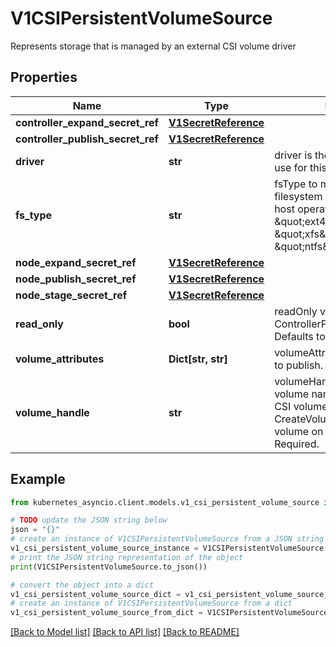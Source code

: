 # V1CSIPersistentVolumeSource

Represents storage that is managed by an external CSI volume driver

## Properties

Name | Type | Description | Notes
------------ | ------------- | ------------- | -------------
**controller_expand_secret_ref** | [**V1SecretReference**](V1SecretReference.md) |  | [optional] 
**controller_publish_secret_ref** | [**V1SecretReference**](V1SecretReference.md) |  | [optional] 
**driver** | **str** | driver is the name of the driver to use for this volume. Required. | 
**fs_type** | **str** | fsType to mount. Must be a filesystem type supported by the host operating system. Ex. \&quot;ext4\&quot;, \&quot;xfs\&quot;, \&quot;ntfs\&quot;. | [optional] 
**node_expand_secret_ref** | [**V1SecretReference**](V1SecretReference.md) |  | [optional] 
**node_publish_secret_ref** | [**V1SecretReference**](V1SecretReference.md) |  | [optional] 
**node_stage_secret_ref** | [**V1SecretReference**](V1SecretReference.md) |  | [optional] 
**read_only** | **bool** | readOnly value to pass to ControllerPublishVolumeRequest. Defaults to false (read/write). | [optional] 
**volume_attributes** | **Dict[str, str]** | volumeAttributes of the volume to publish. | [optional] 
**volume_handle** | **str** | volumeHandle is the unique volume name returned by the CSI volume plugin’s CreateVolume to refer to the volume on all subsequent calls. Required. | 

## Example

```python
from kubernetes_asyncio.client.models.v1_csi_persistent_volume_source import V1CSIPersistentVolumeSource

# TODO update the JSON string below
json = "{}"
# create an instance of V1CSIPersistentVolumeSource from a JSON string
v1_csi_persistent_volume_source_instance = V1CSIPersistentVolumeSource.from_json(json)
# print the JSON string representation of the object
print(V1CSIPersistentVolumeSource.to_json())

# convert the object into a dict
v1_csi_persistent_volume_source_dict = v1_csi_persistent_volume_source_instance.to_dict()
# create an instance of V1CSIPersistentVolumeSource from a dict
v1_csi_persistent_volume_source_from_dict = V1CSIPersistentVolumeSource.from_dict(v1_csi_persistent_volume_source_dict)
```
[[Back to Model list]](../README.md#documentation-for-models) [[Back to API list]](../README.md#documentation-for-api-endpoints) [[Back to README]](../README.md)


